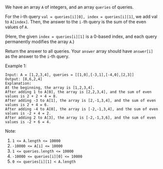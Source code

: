 We have an array `A` of integers, and an array `queries` of queries.

For the i-th query `val = queries[i][0], index = queries[i][1]`, we add val to `A[index]`.  Then, the answer to the `i-`th query is the sum of the even values of `A`.

(Here, the given `index = queries[i][1]` is a 0-based index, and each query permanently modifies the array `A`.)

Return the answer to all queries.  Your `answer` array should have `answer[i]` as the answer to the `i`-th query.

 

Example 1:
```
Input: A = [1,2,3,4], queries = [[1,0],[-3,1],[-4,0],[2,3]]
Output: [8,6,2,4]
Explanation: 
At the beginning, the array is [1,2,3,4].
After adding 1 to A[0], the array is [2,2,3,4], and the sum of even values is 2 + 2 + 4 = 8.
After adding -3 to A[1], the array is [2,-1,3,4], and the sum of even values is 2 + 4 = 6.
After adding -4 to A[0], the array is [-2,-1,3,4], and the sum of even values is -2 + 4 = 2.
After adding 2 to A[3], the array is [-2,-1,3,6], and the sum of even values is -2 + 6 = 4.
```

Note:

1. `1 <= A.length <= 10000`
2. `-10000 <= A[i] <= 10000`
3. `1 <= queries.length <= 10000`
4. `-10000 <= queries[i][0] <= 10000`
5. `0 <= queries[i][1] < A.length`